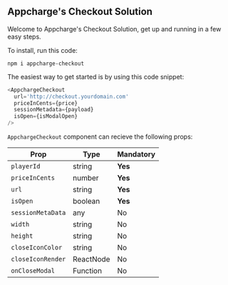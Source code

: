 ## Appcharge's Checkout Solution

Welcome to Appcharge's Checkout Solution, get up and running in a few easy steps.

To install, run this code:

`npm i appcharge-checkout`

The easiest way to get started is by using this code snippet:

```ts
<AppchargeCheckout
  url='http://checkout.yourdomain.com'
  priceInCents={price}
  sessionMetadata={payload}
  isOpen={isModalOpen}
/>
```

`AppchargeCheckout` component can recieve the following props:

| Prop              | Type      | Mandatory |
| ----------------- | --------- | --------- |
| `playerId`        | string    | **Yes**   |
| `priceInCents`    | number    | **Yes**   |
| `url`             | string    | **Yes**   |
| `isOpen`          | boolean   | **Yes**   |
| `sessionMetaData` | any       | No        |
| `width`           | string    | No        |
| `height`          | string    | No        |
| `closeIconColor`  | string    | No        |
| `closeIconRender` | ReactNode | No        |
| `onCloseModal`    | Function  | No        |
